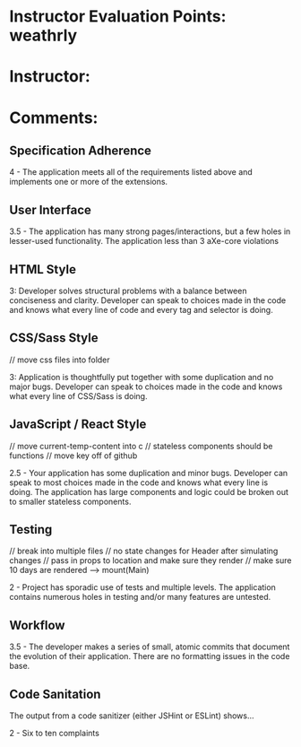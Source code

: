 # Instructor Evaluation Points: weathrly
# Instructor:
# Comments:

## Specification Adherence

4 - The application meets all of the requirements listed above and implements one or more of the extensions.

## User Interface

3.5 - The application has many strong pages/interactions, but a few holes in lesser-used functionality. The application less than 3 aXe-core violations

## HTML Style

3: Developer solves structural problems with a balance between conciseness and clarity. Developer can speak to choices made in the code and knows what every line of code and every tag and selector is doing.

## CSS/Sass Style
// move css files into folder

3: Application is thoughtfully put together with some duplication and no major bugs. Developer can speak to choices made in the code and knows what every line of CSS/Sass is doing.

## JavaScript / React Style
<!-- // break out onclick function DRY -->
<!-- // be consistent with naming of vars in tests -->
// move current-temp-content into c
// stateless components should be functions
// move key off of github

2.5 - Your application has some duplication and minor bugs. Developer can speak to most choices made in the code and knows what every line is doing. The application has large components and logic could be broken out to smaller stateless components.


## Testing
// break into multiple files
// no state changes for Header after simulating changes
// pass in props to location and make sure they render
// make sure 10 days are rendered --> mount(Main)

2 - Project has sporadic use of tests and multiple levels. The application contains numerous holes in testing and/or many features are untested.

## Workflow

3.5 - The developer makes a series of small, atomic commits that document the evolution of their application. There are no formatting issues in the code base.

## Code Sanitation

The output from a code sanitizer (either JSHint or ESLint) shows…

2 - Six to ten complaints
